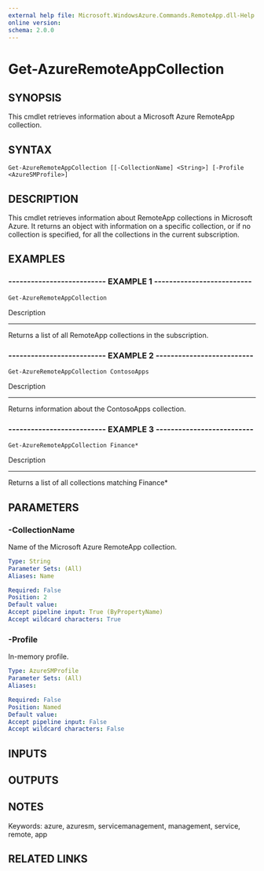 ```yaml
---
external help file: Microsoft.WindowsAzure.Commands.RemoteApp.dll-Help.xml
online version: 
schema: 2.0.0
---
```


# Get-AzureRemoteAppCollection
## SYNOPSIS
This cmdlet retrieves information about a Microsoft Azure RemoteApp collection.

## SYNTAX

```
Get-AzureRemoteAppCollection [[-CollectionName] <String>] [-Profile <AzureSMProfile>]
```

## DESCRIPTION
This cmdlet retrieves information about RemoteApp collections in Microsoft Azure.
It returns an object with information on a specific collection, or if no collection is specified, for all the collections in the current subscription.

## EXAMPLES

### -------------------------- EXAMPLE 1 --------------------------
```
Get-AzureRemoteAppCollection
```

Description

-----------

Returns a list of all RemoteApp collections in the subscription.

### -------------------------- EXAMPLE 2 --------------------------
```
Get-AzureRemoteAppCollection ContosoApps
```

Description

-----------

Returns information about the ContosoApps collection.

### -------------------------- EXAMPLE 3 --------------------------
```
Get-AzureRemoteAppCollection Finance*
```

Description

-----------

Returns a list of all collections matching Finance*

## PARAMETERS

### -CollectionName
Name of the Microsoft Azure RemoteApp collection.

```yaml
Type: String
Parameter Sets: (All)
Aliases: Name

Required: False
Position: 2
Default value: 
Accept pipeline input: True (ByPropertyName)
Accept wildcard characters: True
```

### -Profile
In-memory profile.

```yaml
Type: AzureSMProfile
Parameter Sets: (All)
Aliases: 

Required: False
Position: Named
Default value: 
Accept pipeline input: False
Accept wildcard characters: False
```

## INPUTS

## OUTPUTS

## NOTES
Keywords: azure, azuresm, servicemanagement, management, service, remote, app

## RELATED LINKS

